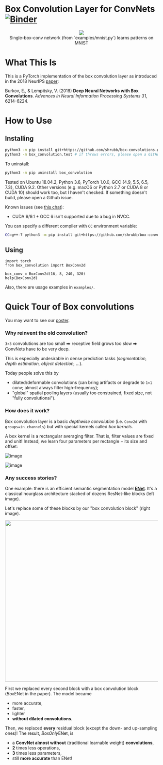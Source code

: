 Box Convolution Layer for ConvNets [![Binder](https://mybinder.org/badge_logo.svg)](https://mybinder.org/v2/gh/kmader/box-convolutions/master)
==================================

<p align="center">
<img src="https://user-images.githubusercontent.com/9570420/52168173-d1ea7980-2737-11e9-8924-e4e8fd39d0ee.gif">
<br>
Single-box-conv network (from `examples/mnist.py`) learns patterns on MNIST
</p>

# What This Is

This is a PyTorch implementation of the box convolution layer as introduced in the 2018 NeurIPS [paper](https://papers.nips.cc/paper/7859-deep-neural-networks-with-box-convolutions):

Burkov, E., & Lempitsky, V. (2018) **Deep Neural Networks with Box Convolutions**. *Advances in Neural Information Processing Systems 31*, 6214-6224.

# How to Use

## Installing

```bash
python3 -m pip install git+https://github.com/shrubb/box-convolutions.git
python3 -m box_convolution.test # if throws errors, please open a GitHub issue
```

To uninstall:

```bash
python3 -m pip uninstall box_convolution
```

Tested on Ubuntu 18.04.2, Python 3.6, PyTorch 1.0.0, GCC {4.9, 5.5, 6.5, 7.3}, CUDA 9.2. Other versions (e.g. macOS or Python 2.7 or CUDA 8 or CUDA 10) should work too, but I haven't checked. If something doesn't build, please open a Github issue.

Known issues (see [this chat](https://github.com/shrubb/box-convolutions/issues/2)):

* CUDA 9/9.1 + GCC 6 isn't supported due to a bug in NVCC.

You can specify a different compiler with `CC` environment variable:

```bash
CC=g++-7 python3 -m pip install git+https://github.com/shrubb/box-convolutions.git
```

## Using

```python3
import torch
from box_convolution import BoxConv2d

box_conv = BoxConv2d(16, 8, 240, 320)
help(BoxConv2d)
```

Also, there are usage examples in `examples/`.


# Quick Tour of Box convolutions

You may want to see our [poster](https://yadi.sk/i/LNnMrj6FwbOc9A).

### Why reinvent the old convolution?

`3×3` convolutions are too small ⮕ receptive field grows too slow ⮕ ConvNets have to be very deep.

This is especially undesirable in dense prediction tasks (*segmentation, depth estimation, object detection, ...*).

Today people solve this by

* dilated/deformable convolutions (can bring artifacts or degrade to `1×1` conv; almost always filter high-frequency);
* "global" spatial pooling layers (usually too constrained, fixed size, not "fully convolutional").

### How does it work?

Box convolution layer is a basic *depthwise convolution* (i.e. `Conv2d` with `groups=in_channels`) but with special kernels called *box kernels*.

A box kernel is a rectangular averaging filter. That is, filter values are fixed and unit! Instead, we learn four parameters per rectangle − its size and offset:

![image](https://user-images.githubusercontent.com/9570420/41361143-f6db467a-6f36-11e8-9dfc-086a79256bfc.png)

![image](https://user-images.githubusercontent.com/9570420/40393137-f371e1ea-5e26-11e8-868a-79ea3f6847f1.png)

### Any success stories?

One example: there is an efficient semantic segmentation model [**ENet**](https://github.com/e-lab/ENet-training). It's a classical hourglass architecture stacked of dozens ResNet-like blocks (left image).

Let's replace some of these blocks by our "box convolution block" (right image).

<img src="https://user-images.githubusercontent.com/9570420/50013966-a9fe5580-ffd3-11e8-8824-8b1b1673ba83.png" width="530">

First we replaced every second block with a box convolution block (*Box*ENet in the paper). The model became

* more accurate,
* faster,
* lighter
* **without dilated convolutions**.

Then, we replaced **every** residual block (except the down- and up-sampling ones)! The result, *BoxOnly*ENet, is

* a **ConvNet almost without** (traditional learnable weight) **convolutions**,
* **2** times less operations,
* **3** times less parameters,
* still **more accurate** than ENet!

